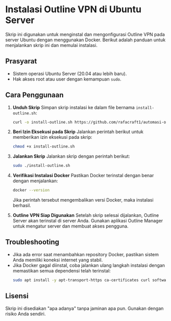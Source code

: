 # Instalasi Outline VPN di Ubuntu Server

Skrip ini digunakan untuk menginstal dan mengonfigurasi Outline VPN pada server Ubuntu dengan menggunakan Docker. Berikut adalah panduan untuk menjalankan skrip ini dan memulai instalasi.

## Prasyarat
- Sistem operasi Ubuntu Server (20.04 atau lebih baru).
- Hak akses root atau user dengan kemampuan `sudo`.

## Cara Penggunaan

1. **Unduh Skrip**
   Simpan skrip instalasi ke dalam file bernama `install-outline.sh`:
   ```bash
   curl -o install-outline.sh https://github.com/rafacraft1/automasi-outlinevpn.git](https://github.com/rafacraft1/automasi-outlinevpn/blob/main/install_outlinevpn.sh
   ```

2. **Beri Izin Eksekusi pada Skrip**
   Jalankan perintah berikut untuk memberikan izin eksekusi pada skrip:
   ```bash
   chmod +x install-outline.sh
   ```

3. **Jalankan Skrip**
   Jalankan skrip dengan perintah berikut:
   ```bash
   sudo ./install-outline.sh
   ```

4. **Verifikasi Instalasi Docker**
   Pastikan Docker terinstal dengan benar dengan menjalankan:
   ```bash
   docker --version
   ```
   Jika perintah tersebut mengembalikan versi Docker, maka instalasi berhasil.

5. **Outline VPN Siap Digunakan**
   Setelah skrip selesai dijalankan, Outline Server akan terinstal di server Anda. Gunakan aplikasi Outline Manager untuk mengatur server dan membuat akses pengguna.

## Troubleshooting
- Jika ada error saat menambahkan repository Docker, pastikan sistem Anda memiliki koneksi internet yang stabil.
- Jika Docker gagal diinstal, coba jalankan ulang langkah instalasi dengan memastikan semua dependensi telah terinstal:
  ```bash
  sudo apt install -y apt-transport-https ca-certificates curl software-properties-common
  ```

## Lisensi
Skrip ini disediakan "apa adanya" tanpa jaminan apa pun. Gunakan dengan risiko Anda sendiri.
